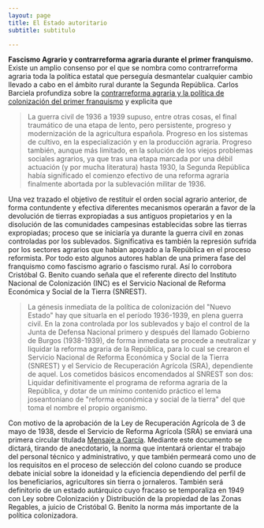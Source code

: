 ```yaml
---
layout: page
title: El Estado autoritario
subtitle: subtitulo

---
```

**Fascismo Agrario y contrarreforma agraria durante el primer franquismo.** Existe un amplio consenso por el que se nombra como contrarreforma agraria toda la política estatal que perseguía desmantelar cualquier cambio llevado a cabo en el ámbito rural durante la Segunda República. Carlos Barciela profundiza sobre la [contrarreforma agraria y la política de colonización del primer franquismo](http://www.mapama.gob.es/ministerio/pags/Biblioteca/fondo/pdf/17080_10.pdf) y explicita que
>La guerra civil de 1936 a 1939 supuso, entre otras cosas, el final traumático de una etapa de lento, pero persistente, progreso y modernización de la agricultura española. Progreso en los sistemas de cultivo, en la especialización y en la producción agraria. Progreso también, aunque más limitado, en la solución de los viejos problemas sociales agrarios, ya que tras una etapa marcada por una débil actuación (y por mucha literatura) hasta 1930, la Segunda República había significado el comienzo efectivo de una reforma agraria finalmente abortada por la sublevación militar de 1936.

Una vez trazado el objetivo de restituir el orden social agrario anterior, de forma contundente y efectiva diferentes mecanismos operarán a favor de la devolución de tierras expropiadas a sus antiguos propietarios y en la disolución de las comunidades campesinas establecidas sobre las tierras expropiadas; proceso que se iniciaría ya durante la guerra civil en zonas controladas por los sublevados. Significativa es también la represión sufrida por los sectores agrarios que habían apoyado a la República en el proceso reformista. Por todo esto algunos autores hablan de una primera fase del franquismo como fascismo agrario o fascismo rural. Así lo corrobora Cristóbal G. Benito cuando señala que el referente directo del Instituto Nacional de Colonización (INC) es el Servicio Nacional de Reforma Económica y Social de la Tierra (SNREST).
>La génesis inmediata de la política de colonización del "Nuevo Estado" hay que situarla en el período 1936-1939, en plena guerra civil. En la zona controlada por los sublevados y bajo el control de la Junta de Defensa Nacional primero y después del llamado Gobierno de Burgos (1938-1939), de forma inmediata se procede a neutralizar y liquidar la reforma agraria de la República, para lo cual se crearon el Servicio Nacional de Reforma Económica y Social de la Tierra (SNREST) y el Servicio de Recuperación Agrícola (SRA), dependiente de aquel. Los cometidos básicos encomendados al SNREST son dos: Liquidar definitivamente el programa de reforma agraria de la República, y dotar de un mínimo contenido práctico el lema joseantoniano de "reforma económica y social de la tierra" del que toma el nombre el propio organismo.

Con motivo de la aprobación de la Ley de Recuperación Agrícola de 3 de mayo de 1938, desde el Servicio de Reforma Agrícola (SRA) se enviará una primera circular titulada [Mensaje a García](http://www.mapama.gob.es/ministerio/pags/Biblioteca/fondo/pdf/47410_1.pdf). Mediante este documento se dictará, tirando de anecdotario, la norma que intentará orientar el trabajo del personal técnico y administrativo, y que también permeará como uno de los requisitos en el proceso de selección del colono cuando se produce debate inicial sobre la idoneidad y la eficiencia dependiendo del perfil de los beneficiarios, agricultores sin tierra o jornaleros. También será definitorio de un estado autárquico cuyo fracaso se temporaliza en 1949 con Ley sobre Colonización y Distribución de la propiedad de las Zonas Regables, a juicio de Cristóbal G. Benito la norma más importante de la política colonizadora.
